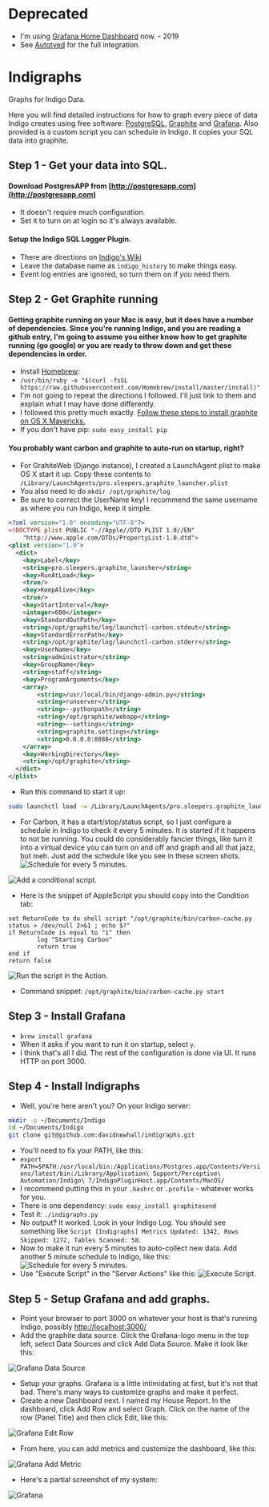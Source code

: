 # Deprecated
- I'm using [Grafana Home Dashboard](https://www.indigodomo.com/pluginstore/167/) now. - 2019
- See [Autotyed](https://github.com/davidnewhall/autotyed) for the full integration.

# Indigraphs
Graphs for Indigo Data.

Here you will find detailed instructions for how to graph every piece of data Indigo creates using free software: [PostgreSQL](http://postgresapp.com "PostgresAPP for OS X"), [Graphite](http://graphite.readthedocs.io/en/latest/ "Graphite Docs") and [Grafana](http://grafana.org "Grafana Homepage"). Also provided is a custom script you can schedule in Indigo. It copies your SQL data into graphite.


## Step 1 - Get your data into SQL.

#### Download PostgresAPP from [http://postgresapp.com](http://postgresapp.com)
- It doesn't require much configuration. 
- Set it to turn on at login so it's always available.

#### Setup the Indigo SQL Logger Plugin.
- There are directions on [Indigo's Wiki](http://wiki.indigodomo.com/doku.php?id=plugins:sql_logger#configuring_sql_logger_with_postgresql)
- Leave the database name as `indigo_history` to make things easy.
- Event log entries are ignored, so turn them on if *you* need them.


## Step 2 - Get Graphite running

#### Getting graphite running on your Mac is easy, but it does have a number of dependencies. Since you're running Indigo, and you are reading a github entry, I'm going to assume you either know how to get graphite running (go google) or you are ready to throw down and get these dependencies in order.

- Install [Homebrew](http://brew.sh):
 - `/usr/bin/ruby -e "$(curl -fsSL https://raw.githubusercontent.com/Homebrew/install/master/install)"`
- I'm not going to repeat the directions I followed. I'll just link to them and explain what I may have done differently.
- I followed this pretty much exactly. [Follow these steps to install graphite on OS X Mavericks.](https://gist.github.com/relaxdiego/7539911)
- If you don't have pip: `sudo easy_install pip`

#### You probably want carbon and graphite to auto-run on startup, right?

- For GrahiteWeb (Django instance), I created a LaunchAgent plist to make OS X start it up. Copy these contents to `/Library/LaunchAgents/pro.sleepers.graphite_launcher.plist`
- You also need to do `mkdir /opt/graphite/log`
- Be sure to correct the UserName key! I recommend the same username as where you run Indigo, keep it simple.
```xml
<?xml version="1.0" encoding="UTF-8"?>
<!DOCTYPE plist PUBLIC "-//Apple//DTD PLIST 1.0//EN"
    "http://www.apple.com/DTDs/PropertyList-1.0.dtd">
<plist version="1.0">
  <dict>
    <key>Label</key>
    <string>pro.sleepers.graphite_launcher</string>
    <key>RunAtLoad</key>
    <true/>
    <key>KeepAlive</key>
    <true/>
    <key>StartInterval</key>
    <integer>600</integer>
    <key>StandardOutPath</key>
    <string>/opt/graphite/log/launchctl-carbon.stdout</string>
    <key>StandardErrorPath</key>
    <string>/opt/graphite/log/launchctl-carbon.stderr</string>
    <key>UserName</key>
    <string>administrator</string>
    <key>GroupName</key>
    <string>staff</string>
    <key>ProgramArguments</key>
    <array>
        <string>/usr/local/bin/django-admin.py</string>
        <string>runserver</string>
        <string>--pythonpath</string>
        <string>/opt/graphite/webapp</string>
        <string>--settings</string>
        <string>graphite.settings</string>
        <string>0.0.0.0:8088</string>
    </array>
    <key>WorkingDirectory</key>
    <string>/opt/graphite</string>
  </dict>
</plist>
```
- Run this command to start it up: 
```bash
sudo launchctl load -w /Library/LaunchAgents/pro.sleepers.graphite_launcher.plist
```
- For Carbon, it has a start/stop/status script, so I just configure a schedule in Indigo to check it every 5 minutes. It is started if it happens to not be running. You could do considerably fancier things, like turn it into a virtual device you can turn on and off and graph and all that jazz, but meh. Just add the schedule like you see in these screen shots.
![Schedule for every 5 minutes.](http://www.sleepers.pro/wp-content/uploads/2016/12/five_min_schedule.jpg "Schedule for every 5 minutes.")

![Add a conditional script.](http://www.sleepers.pro/wp-content/uploads/2016/12/start_carbon_condition.jpg "Add a conditional script.")
- Here is the snippet of AppleScript you should copy into the Condition tab:
```applescript
set ReturnCode to do shell script "/opt/graphite/bin/carbon-cache.py status > /dev/null 2>&1 ; echo $?"
if ReturnCode is equal to "1" then
        log "Starting Carbon"
        return true
end if
return false
```

![Run the script in the Action.](http://www.sleepers.pro/wp-content/uploads/2016/12/start_carbon_actions.jpg "Run the script in the Action.")
- Command snippet: `/opt/graphite/bin/carbon-cache.py start`


## Step 3 - Install Grafana

 - `brew install grafana`
 - When it asks if you want to run it on startup, select `y`.
 - I think that's all I did. The rest of the configuration is done via UI. It runs HTTP on port 3000.


## Step 4 - Install Indigraphs

 - Well, you're here aren't you? On your Indigo server: 
```bash
mkdir -p ~/Documents/Indigo
cd ~/Documents/Indigo
git clone git@github.com:davidnewhall/indigraphs.git
````
 - You'll need to fix your PATH, like this:
 - `export PATH=$PATH:/usr/local/bin:/Applications/Postgres.app/Contents/Versions/latest/bin:/Library/Application\ Support/Perceptive\ Automation/Indigo\ 7/IndigoPluginHost.app/Contents/MacOS/`
 - I recommend putting this in your `.bashrc` or `.profile` - whatever works for you.
 - There is one dependency: `sudo easy_install graphitesend`
 - Test it: `./indigraphs.py`
 - No output? It worked. Look in your Indigo Log. You should see something like `Script [Indigraphs] Metrics Updated: 1342, Rows Skipped: 1272, Tables Scanned: 58`.
 - Now to make it run every 5 minutes to auto-collect new data. Add another 5 minute schedule to Indigo, like this:
![Schedule for every 5 minutes.](http://www.sleepers.pro/wp-content/uploads/2016/12/five_min_schedule.jpg "Schedule for every 5 minutes.")
 - Use "Execute Script" in the "Server Actions" like this:
![Execute Script.](http://www.sleepers.pro/wp-content/uploads/2016/12/update_graphite_actions.jpg "Execute Script")


## Step 5 - Setup Grafana and add graphs.
- Point your browser to port 3000 on whatever your host is that's running Indigo, possibly [http://localhost:3000/](http://localhost:3000/)
- Add the graphite data source. Click the Grafana-logo menu in the top left, select Data Sources and click Add Data Source. Make it look like this:

![Grafana Data Source](http://www.sleepers.pro/wp-content/uploads/2016/12/grafana-data-source.png "Grafana Data Source")

- Setup your graphs. Grafana is a little intimidating at first, but it's not that bad. There's many ways to customize graphs and make it perfect.
- Create a new Dashboard next. I named my House Report. In the dashboard, click Add Row and select Graph. Click on the name of the row (Panel Title) and then click Edit, like this:

![Grafana Edit Row](http://www.sleepers.pro/wp-content/uploads/2016/12/grafana-edit-row.png "Grafana Edit Row")

- From here, you can add metrics and customize the dashboard, like this:

![Grafana Add Metric](http://www.sleepers.pro/wp-content/uploads/2016/12/grafana-add-metric.png "Grafana Add Metric")

- Here's a partial screenshot of my system:

![Grafana](http://www.sleepers.pro/wp-content/uploads/2016/12/grafana_view-1.png "Grafana")

